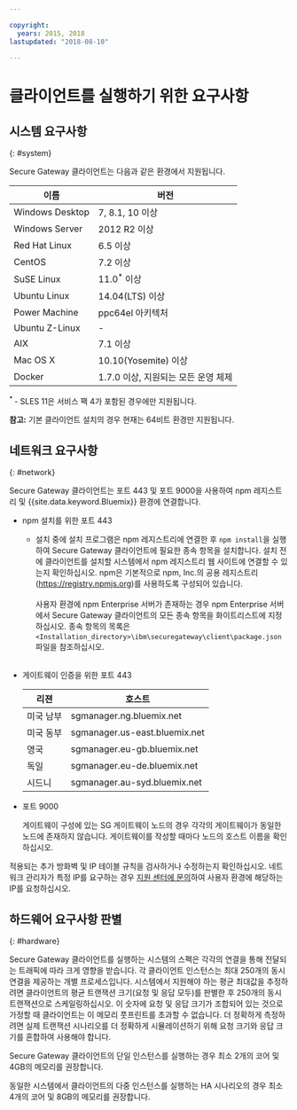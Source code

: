 ```yaml
---

copyright:
  years: 2015, 2018
lastupdated: "2018-08-10"

---
```


# 클라이언트를 실행하기 위한 요구사항

## 시스템 요구사항
{: #system}

Secure Gateway 클라이언트는 다음과 같은 환경에서 지원됩니다.

|이름 | 버전          |
| ------------- | ----------- |
| Windows Desktop | 7, 8.1, 10 이상 |
| Windows Server | 2012 R2 이상 |
| Red Hat Linux | 6.5 이상 |
| CentOS | 7.2 이상 |
| SuSE Linux | 11.0<sup>*</sup> 이상 |
| Ubuntu Linux | 14.04(LTS) 이상 |
| Power Machine | ppc64el 아키텍처 |
| Ubuntu Z-Linux | - |
|AIX | 7.1 이상 |
|Mac OS X | 10.10(Yosemite) 이상 |
|Docker | 1.7.0 이상, 지원되는 모든 운영 체제 |

<sup> * </sup>- SLES 11은 서비스 팩 4가 포함된 경우에만 지원됩니다.

<b>참고:</b> 기본 클라이언트 설치의 경우 현재는 64비트 환경만 지원됩니다.

## 네트워크 요구사항
{: #network}

Secure Gateway 클라이언트는 포트 443 및 포트 9000을 사용하여 npm 레지스트리 및 {{site.data.keyword.Bluemix}} 환경에 연결합니다.
- npm 설치를 위한 포트 443
  - 설치 중에 설치 프로그램은 npm 레지스트리에 연결한 후 `npm install`을 실행하여 Secure Gateway 클라이언트에 필요한 종속 항목을 설치합니다. 설치 전에 클라이언트를 설치할 시스템에서 npm 레지스트리 웹 사이트에 연결할 수 있는지 확인하십시오. npm은 기본적으로 npm, Inc.의 공용 레지스트리(https://registry.npmjs.org)를 사용하도록 구성되어 있습니다. <br><br>
사용자 환경에 npm Enterprise 서버가 존재하는 경우 npm Enterprise 서버에서 Secure Gateway 클라이언트의 모든 종속 항목을 화이트리스트에 지정하십시오. 종속 항목의 목록은 `<Installation_directory>\ibm\securegateway\client\package.json` 파일을 참조하십시오.<br><br>

- 게이트웨이 인증을 위한 포트 443


  |리젼  | 호스트 |
  | --  | --  |
  | 미국 남부  | sgmanager.ng.bluemix.net  |
  | 미국 동부  | sgmanager.us-east.bluemix.net  |
  |영국  | sgmanager.eu-gb.bluemix.net  |
  | 독일  | sgmanager.eu-de.bluemix.net  |
  | 시드니  | sgmanager.au-syd.bluemix.net  |


- 포트 9000

  게이트웨이 구성에 있는 SG 게이트웨이 노드의 경우 각각의 게이트웨이가 동일한 노드에 존재하지 않습니다. 게이트웨이를 작성할 때마다 노드의 호스트 이름을 확인하십시오.


적용되는 추가 방화벽 및 IP 테이블 규칙을 검사하거나 수정하는지 확인하십시오. 네트워크 관리자가 특정 IP를 요구하는 경우 [지원 센터에 문의](./securegateway_troubleshooting.html#support)하여 사용자 환경에 해당하는 IP를 요청하십시오.


## 하드웨어 요구사항 판별
{: #hardware}

Secure Gateway 클라이언트를 실행하는 시스템의 스펙은 각각의 연결을 통해 전달되는 트래픽에 따라 크게 영향을 받습니다. 각 클라이언트 인스턴스는 최대 250개의 동시 연결을 제공하는 개별 프로세스입니다.  시스템에서 지원해야 하는 평균 최대값을 추정하려면 클라이언트의 평균 트랜잭션 크기(요청 및 응답 모두)를 판별한 후 250개의 동시 트랜잭션으로 스케일링하십시오. 이 숫자에 요청 및 응답 크기가 조합되어 있는 것으로 가정할 때 클라이언트는 이 메모리 풋프린트를 초과할 수 없습니다. 더 정확하게 측정하려면 실제 트랜잭션 시나리오를 더 정확하게 시뮬레이션하기 위해 요청 크기와 응답 크기를 혼합하여 사용해야 합니다.

Secure Gateway 클라이언트의 단일 인스턴스를 실행하는 경우 최소 2개의 코어 및 4GB의 메모리를 권장합니다.

동일한 시스템에서 클라이언트의 다중 인스턴스를 실행하는 HA 시나리오의 경우 최소 4개의 코어 및 8GB의 메모리를 권장합니다.
